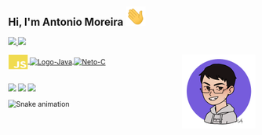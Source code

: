 ## Hi, I'm Antonio Moreira <img src="https://raw.githubusercontent.com/parth-27/parth-27/master/Hi.gif" width="40px">
<a href= "https://github.com/antonio-moreira-prog">
<img height="160em" src="https://github-readme-stats-eight-theta.vercel.app/api?username=antonio-moreira-prog&show_icons=true&theme=radical&include_all_commits=true&count_private=true"/>
<img height="160em" src="https://github-readme-stats-eight-theta.vercel.app/api/top-langs/?username=antonio-moreira-prog&layout=compact&langs_count=8&theme=radical"/>

<div style="display: inline_block"><br>

<img align="center" alt="Logo-Javascript" height="30" width="40" src="https://raw.githubusercontent.com/devicons/devicon/master/icons/javascript/javascript-plain.svg">

<img align="center" alt="Logo-Java" height="30" width="40" src="https://img.icons8.com/color/48/000000/java-coffee-cup-logo.png">

<img align="center" alt="Neto-C" height="30" width="40" src="https://cdn.jsdelivr.net/gh/devicons/devicon/icons/c/c-original.svg" />
<img align="right" alt="Neto-pic" height="150" src="https://github.com/antonio-moreira-prog/antonio-moreira-prog/blob/main/imagem-readme.png">

</div>

 ##
 
<div>
<a href = "mailto: antonio-moreira-prog@gmail.com">
<img src="https://img.shields.io/badge/-Gmail-%23EA4335?style=for-the-badge&logo=gmail&logoColor=white" target="_blank"></a>
<a href="https://www.instagram.com/antonioneto.exe/" target="_blank"><img src="https://img.shields.io/badge/-Instagram-%23E4405F?style=for-the-badge&logo=instagram&logoColor=white" target="_blank"></a>
<a href="https://www.linkedin.com/in/antonio-moreira-3300021b1/" target="_blank"><img src="https://img.shields.io/badge/-LinkedIn-%230077B5?style=for-the-badge&logo=linkedin&logoColor=white" target="_blank"></a>
  
 ![Snake animation](https://github.com/antonio-moreira-prog/antonio-moreira-prog/blob/output/github-contribution-grid-snake.svg)

</div>
 
